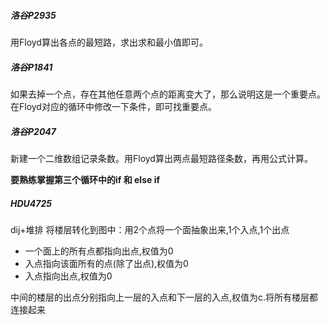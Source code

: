 ##### 洛谷P2935
用Floyd算出各点的最短路，求出求和最小值即可。

##### 洛谷P1841
如果去掉一个点，存在其他任意两个点的距离变大了，那么说明这是一个重要点。在Floyd对应的循环中修改一下条件，即可找重要点。

##### 洛谷P2047
新建一个二维数组记录条数。用Floyd算出两点最短路径条数，再用公式计算。

**要熟练掌握第三个循环中的if 和 else if**

##### HDU4725
dij+堆排
将楼层转化到图中：用2个点将一个面抽象出来,1个入点,1个出点
 - 一个面上的所有点都指向出点,权值为0
 - 入点指向该面所有的点(除了出点),权值为0
 - 入点指向出点,权值为0
 
中间的楼层的出点分别指向上一层的入点和下一层的入点,权值为c.将所有楼层都连接起来
